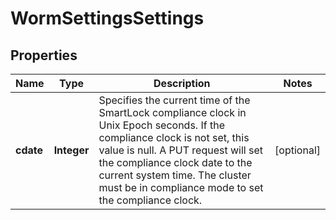 
# WormSettingsSettings

## Properties
Name | Type | Description | Notes
------------ | ------------- | ------------- | -------------
**cdate** | **Integer** | Specifies the current time of the SmartLock compliance clock in Unix Epoch seconds. If the compliance clock is not set, this value is null. A PUT request will set the compliance clock date to the current system time. The cluster must be in compliance mode to set the compliance clock. |  [optional]



